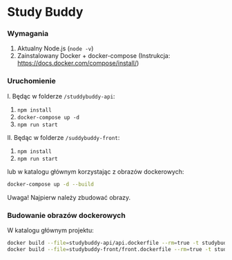 # Study Buddy

### Wymagania

1. Aktualny Node.js (`node -v`)
2. Zainstalowany Docker + docker-compose (Instrukcja: https://docs.docker.com/compose/install/)

### Uruchomienie

I. Będąc w folderze `/studdybuddy-api`:

1. `npm install`
2. `docker-compose up -d`
3. `npm run start`

II. Będąc w folderze `/suddybuddy-front`:

1. `npm install`
2. `npm run start`

lub w katalogu głównym korzystając z obrazów dockerowych:
```sh
docker-compose up -d --build
```

Uwaga! Najpierw należy zbudować obrazy.
### Budowanie obrazów dockerowych
W katalogu głównym projektu:
```sh
docker build --file=studybuddy-api/api.dockerfile --rm=true -t studybuddy-api .
docker build --file=studybuddy-front/front.dockerfile --rm=true -t studybuddy-front .
```